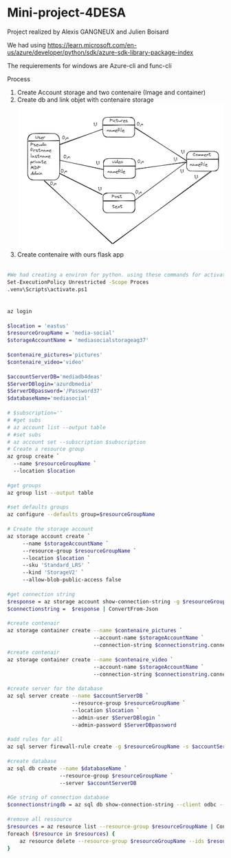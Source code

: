 # Mini-project-4DESA

Project realized by Alexis GANGNEUX and Julien Boisard

We had using https://learn.microsoft.com/en-us/azure/developer/python/sdk/azure-sdk-library-package-index

The requierements for windows are Azure-cli and func-cli

Process 

1. Create Account storage and two contenaire (Image and container)
2. Create db and link objet with contenaire storage
![Alt text](/images/model_db.png "follow this model")
3. Create contenaire with ours flask app


```Bash 

#We had creating a environ for python. using these commands for activates it.
Set-ExecutionPolicy Unrestricted -Scope Proces
.venv\Scripts\activate.ps1 


az login 

$location = 'eastus'
$resourceGroupName = 'media-social'
$storageAccountName = 'mediasocialstorageag37'

$contenaire_pictures='pictures'
$contenaire_video='video'

$accountServerDB='mediadb4deas'
$ServerDBlogin='azurdbmedia'
$ServerDBpassword='/Password37'
$databaseName='mediasocial'

# $subscription=''
# #get subs
# az account list --output table
# #set subs
# az account set --subscription $subscription
# Create a resource group
az group create `
  --name $resourceGroupName `
  --location $location

#get groups
az group list --output table

#set defaults groups
az configure --defaults group=$resourceGroupName

# Create the storage account
az storage account create `
     --name $storageAccountName `
     --resource-group $resourceGroupName `
     --location $location `
     --sku 'Standard_LRS' `
     --kind 'StorageV2' `
     --allow-blob-public-access false

#get connection string
$response = az storage account show-connection-string -g $resourceGroupName -n $storageAccountName
$connectionstring =  $response | ConvertFrom-Json

#create contenair
az storage container create --name $contenaire_pictures `
                            --account-name $storageAccountName `
                            --connection-string $connectionstring.connectionString
#create contenair
az storage container create --name $contenaire_video `
                            --account-name $storageAccountName `
                            --connection-string $connectionstring.connectionString 

#create server for the database
az sql server create --name $accountServerDB `
                     --resource-group $resourceGroupName `
                     --location $location `
                     --admin-user $ServerDBlogin `
                     --admin-password $ServerDBpassword 

#add rules for all
az sql server firewall-rule create -g $resourceGroupName -s $accountServerDB  -n myrule --start-ip-address 0.0.0.0 --end-ip-address 255.255.255.255

#create database
az sql db create --name $databaseName `
                 --resource-group $resourceGroupName `
                 --server $accountServerDB 

#Ge string of connection database
$connectionstringdb = az sql db show-connection-string --client odbc --name $databaseName --server $accountServerDB

#remove all ressource 
$resources = az resource list --resource-group $resourceGroupName | ConvertFrom-Json
foreach ($resource in $resources) {
    az resource delete --resource-group $resourceGroupName --ids $resource.id --verbose
}

```
